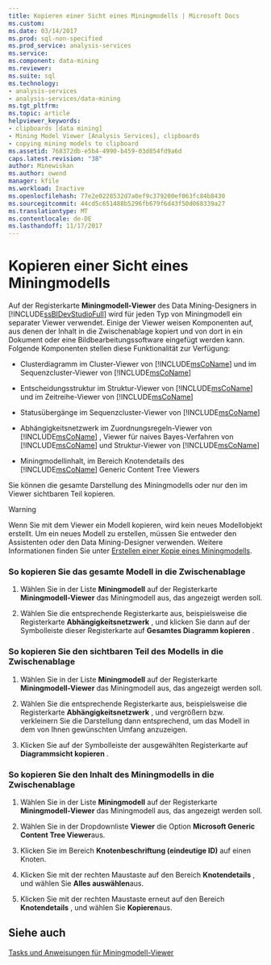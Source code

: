 ```yaml
---
title: Kopieren einer Sicht eines Miningmodells | Microsoft Docs
ms.custom: 
ms.date: 03/14/2017
ms.prod: sql-non-specified
ms.prod_service: analysis-services
ms.service: 
ms.component: data-mining
ms.reviewer: 
ms.suite: sql
ms.technology:
- analysis-services
- analysis-services/data-mining
ms.tgt_pltfrm: 
ms.topic: article
helpviewer_keywords:
- clipboards [data mining]
- Mining Model Viewer [Analysis Services], clipboards
- copying mining models to clipboard
ms.assetid: 768372db-e5b4-4990-b459-03d854fd9a6d
caps.latest.revision: "38"
author: Minewiskan
ms.author: owend
manager: kfile
ms.workload: Inactive
ms.openlocfilehash: 77e2e0228532d7a0ef9c379200ef063fc84b8430
ms.sourcegitcommit: 44cd5c651488b5296fb679f6d43f50d068339a27
ms.translationtype: MT
ms.contentlocale: de-DE
ms.lasthandoff: 11/17/2017
---
```

# <a name="copy-a-view-of-a-mining-model"></a>Kopieren einer Sicht eines Miningmodells
  Auf der Registerkarte **Miningmodell-Viewer** des Data Mining-Designers in [!INCLUDE[ssBIDevStudioFull](../../includes/ssbidevstudiofull-md.md)] wird für jeden Typ von Miningmodell ein separater Viewer verwendet. Einige der Viewer weisen Komponenten auf, aus denen der Inhalt in die Zwischenablage kopiert und von dort in ein Dokument oder eine Bildbearbeitungssoftware eingefügt werden kann. Folgende Komponenten stellen diese Funktionalität zur Verfügung:  
  
-   Clusterdiagramm im Cluster-Viewer von [!INCLUDE[msCoName](../../includes/msconame-md.md)] und im Sequenzcluster-Viewer von [!INCLUDE[msCoName](../../includes/msconame-md.md)]  
  
-   Entscheidungsstruktur im Struktur-Viewer von [!INCLUDE[msCoName](../../includes/msconame-md.md)] und im Zeitreihe-Viewer von [!INCLUDE[msCoName](../../includes/msconame-md.md)]  
  
-   Statusübergänge im Sequenzcluster-Viewer von [!INCLUDE[msCoName](../../includes/msconame-md.md)]  
  
-   Abhängigkeitsnetzwerk im Zuordnungsregeln-Viewer von [!INCLUDE[msCoName](../../includes/msconame-md.md)] , Viewer für naives Bayes-Verfahren von [!INCLUDE[msCoName](../../includes/msconame-md.md)] und Struktur-Viewer von [!INCLUDE[msCoName](../../includes/msconame-md.md)]  
  
-   Miningmodellinhalt, im Bereich Knotendetails des [!INCLUDE[msCoName](../../includes/msconame-md.md)] Generic Content Tree Viewers  
  
 Sie können die gesamte Darstellung des Miningmodells oder nur den im Viewer sichtbaren Teil kopieren.  
  
> [!WARNING]  
>  Wenn Sie mit dem Viewer ein Modell kopieren, wird kein neues Modellobjekt erstellt. Um ein neues Modell zu erstellen, müssen Sie entweder den Assistenten oder den Data Mining-Designer verwenden. Weitere Informationen finden Sie unter [Erstellen einer Kopie eines Miningmodells](../../analysis-services/data-mining/make-a-copy-of-a-mining-model.md).  
  
### <a name="to-copy-the-complete-model-to-the-clipboard"></a>So kopieren Sie das gesamte Modell in die Zwischenablage  
  
1.  Wählen Sie in der Liste **Miningmodell** auf der Registerkarte **Miningmodell-Viewer** das Miningmodell aus, das angezeigt werden soll.  
  
2.  Wählen Sie die entsprechende Registerkarte aus, beispielsweise die Registerkarte **Abhängigkeitsnetzwerk** , und klicken Sie dann auf der Symbolleiste dieser Registerkarte auf **Gesamtes Diagramm kopieren** .  
  
### <a name="to-copy-the-visible-piece-of-the-model-to-the-clipboard"></a>So kopieren Sie den sichtbaren Teil des Modells in die Zwischenablage  
  
1.  Wählen Sie in der Liste **Miningmodell** auf der Registerkarte **Miningmodell-Viewer** das Miningmodell aus, das angezeigt werden soll.  
  
2.  Wählen Sie die entsprechende Registerkarte aus, beispielsweise die Registerkarte **Abhängigkeitsnetzwerk** , und vergrößern bzw. verkleinern Sie die Darstellung dann entsprechend, um das Modell in dem von Ihnen gewünschten Umfang anzuzeigen.  
  
3.  Klicken Sie auf der Symbolleiste der ausgewählten Registerkarte auf **Diagrammsicht kopieren** .  
  
### <a name="to-copy-the-mining-model-content-to-the-clipboard"></a>So kopieren Sie den Inhalt des Miningmodells in die Zwischenablage  
  
1.  Wählen Sie in der Liste **Miningmodell** auf der Registerkarte **Miningmodell-Viewer** das Miningmodell aus, das angezeigt werden soll.  
  
2.  Wählen Sie in der Dropdownliste **Viewer** die Option **Microsoft Generic Content Tree Viewer**aus.  
  
3.  Klicken Sie im Bereich **Knotenbeschriftung (eindeutige ID)** auf einen Knoten.  
  
4.  Klicken Sie mit der rechten Maustaste auf den Bereich **Knotendetails** , und wählen Sie **Alles auswählen**aus.  
  
5.  Klicken Sie mit der rechten Maustaste erneut auf den Bereich **Knotendetails** , und wählen Sie **Kopieren**aus.  
  
## <a name="see-also"></a>Siehe auch  
 [Tasks und Anweisungen für Miningmodell-Viewer](../../analysis-services/data-mining/mining-model-viewer-tasks-and-how-tos.md)  
  
  
